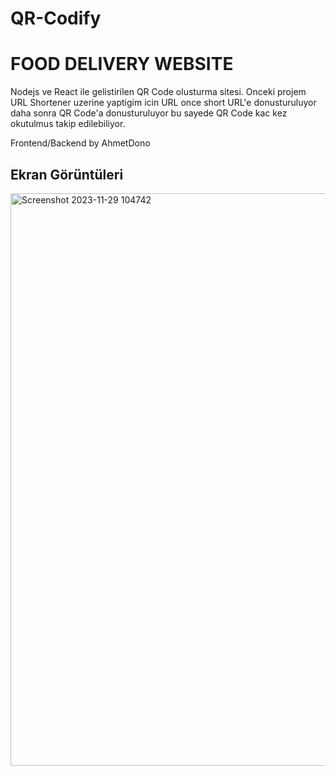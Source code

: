 # QR-Codify


# FOOD DELIVERY WEBSITE

Nodejs ve React ile gelistirilen QR Code olusturma sitesi. Onceki projem URL Shortener uzerine yaptigim icin URL once short URL'e donusturuluyor daha sonra QR Code'a donusturuluyor bu sayede QR Code kac kez okutulmus takip edilebiliyor.


Frontend/Backend by AhmetDono

 ## Ekran Görüntüleri
<img width="916" alt="Screenshot 2023-11-29 104742" src="https://github.com/AhmetDono/QR-Codify/assets/94890232/a873f834-a5e9-46b8-acdd-36ee53d2d8c0">



